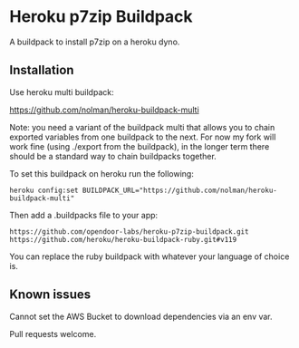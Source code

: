 # Heroku p7zip Buildpack

A buildpack to install p7zip on a heroku dyno.

## Installation

Use heroku multi buildpack:

https://github.com/nolman/heroku-buildpack-multi

Note: you need a variant of the buildpack multi that allows you to chain exported variables from one buildpack to the next. For now my fork will work fine (using ./export from the buildpack), in the longer term there should be a standard way to chain buildpacks together.

To set this buildpack on heroku run the following:

```
heroku config:set BUILDPACK_URL="https://github.com/nolman/heroku-buildpack-multi"
```

Then add a .buildpacks file to your app:

```
https://github.com/opendoor-labs/heroku-p7zip-buildpack.git
https://github.com/heroku/heroku-buildpack-ruby.git#v119
```

You can replace the ruby buildpack with whatever your language of choice is.

## Known issues

Cannot set the AWS Bucket to download dependencies via an env var.

Pull requests welcome.

